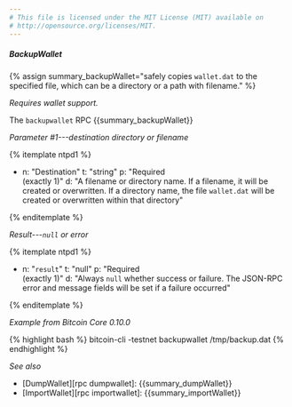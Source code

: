 ```yaml
---
# This file is licensed under the MIT License (MIT) available on
# http://opensource.org/licenses/MIT.
---
```


##### BackupWallet

{% assign summary_backupWallet="safely copies `wallet.dat`<!--noref--> to the specified file, which can be a directory or a path with filename." %}

*Requires wallet support.*

The `backupwallet` RPC {{summary_backupWallet}}

*Parameter #1---destination directory or filename*

{% itemplate ntpd1 %}
- n: "Destination"
  t: "string"
  p: "Required<br>(exactly 1)"
  d: "A filename or directory name.  If a filename, it will be created or overwritten.  If a directory name, the file `wallet.dat`<!--noref--> will be created or overwritten within that directory"

{% enditemplate %}

*Result---`null` or error*

{% itemplate ntpd1 %}
- n: "`result`"
  t: "null"
  p: "Required<br>(exactly 1)"
  d: "Always `null` whether success or failure.  The JSON-RPC error and message fields will be set if a failure occurred"

{% enditemplate %}

*Example from Bitcoin Core 0.10.0*

{% highlight bash %}
bitcoin-cli -testnet backupwallet /tmp/backup.dat
{% endhighlight %}

*See also*

* [DumpWallet][rpc dumpwallet]: {{summary_dumpWallet}}
* [ImportWallet][rpc importwallet]: {{summary_importWallet}}

